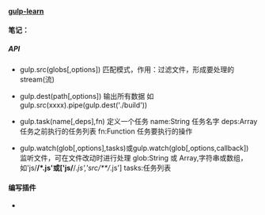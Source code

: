 #### [gulp-learn](https://github.com/RongMine/gulp-learn "地址")

#### 笔记：
##### API
- gulp.src(globs[,options]) 匹配模式，作用：过滤文件，形成要处理的stream(流)

- gulp.dest(path[,options]) 输出所有数据 如gulp.src(xxxx).pipe(gulp.dest('./build'))

- gulp.task(name[,deps],fn) 定义一个任务
  name:String 任务名字
  deps:Array  任务之前执行的任务列表
  fn:Function 任务要执行的操作

- gulp.watch(glob[,options],tasks)或gulp.watch(glob[,options,callback]) 监听文件，可在文件改动时进行处理
  glob:String 或 Array,字符串或数组，如'js/**/*.js'或['js/**/*.js','src/**/*.js']
  tasks:任务列表

#### 编写插件

-
